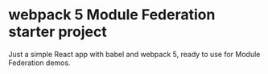 # webpack 5 Module Federation starter project

Just a simple React app with babel and webpack 5, ready to use for Module Federation demos.
